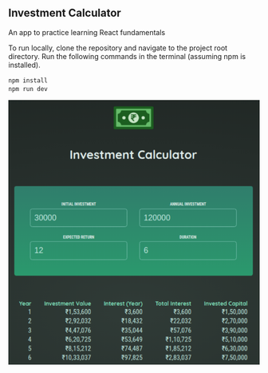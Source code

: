 ## Investment Calculator

An app to practice learning React fundamentals

To run locally, clone the repository and navigate to the project root directory. Run the following commands in the terminal (assuming npm is installed).

```bash
npm install
npm run dev
```

![Investment calculator](./src/assets/investment-calculator.png)